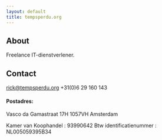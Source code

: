 ```yaml
---
layout: default
title: tempsperdu.org
---
```


## About
Freelance IT-dienstverlener.

## Contact 
rick@tempsperdu.org
+31(0)6 29 160 143

#### Postadres:
Vasco da Gamastraat 17H
1057VH Amsterdam


Kamer van Koophandel    : 93990642
Btw identificatienummer : NL005059395B34 
